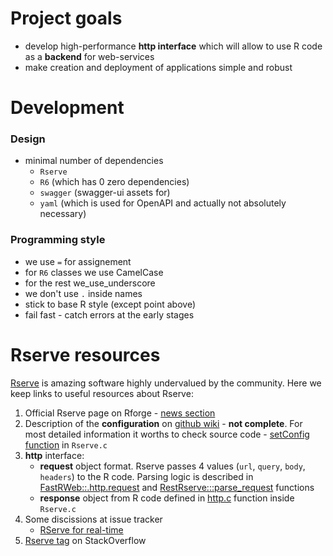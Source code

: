 # Project goals

- develop high-performance **http interface** which will allow to use R code as a **backend** for web-services
- make creation and deployment of applications simple and robust

# Development

### Design

- minimal number of dependencies
    - `Rserve`
    - `R6` (which has 0 zero dependencies)
    - `swagger` (swagger-ui assets for)
    - `yaml` (which is used for OpenAPI and actually not absolutely necessary)

### Programming style

- we use ` = ` for assignement
- for `R6` classes we use CamelCase
- for the rest we_use_underscore
- we don't use `.` inside names
- stick to base R style (except point above)
- fail fast - catch errors at the early stages

# Rserve resources

[Rserve](https://github.com/s-u/Rserve/) is amazing software highly undervalued by the community. Here we keep links to useful resources about Rserve:

1. Official Rserve page on Rforge - [news section](http://rforge.net/Rserve/news.html)
1. Description of the **configuration** on [github wiki](https://github.com/s-u/Rserve/wiki/rserve.conf) - **not complete**. For most detailed information it worths to check source code - [setConfig function](https://github.com/s-u/Rserve/blob/05ff32d3c4512954a99162d392d0465d432d591e/src/Rserv.c#L1094) in `Rserve.c`
1. **http** interface:
    * **request** object format. Rserve passes 4 values (`url`, `query`, `body`, `headers`) to the R code. Parsing logic is described in [FastRWeb::.http.request](https://github.com/s-u/FastRWeb/blob/aaf8847f11903675b1ec7eb9c0e1cc98b92512e5/R/run.R#L58) and [RestRserve:::parse_request](https://github.com/dselivanov/RestRserve/blob/4aecbfb18b8403908c727fa478d161247d591764/R/request.R#L4) functions
    * **response** object from R code defined in [http.c](https://github.com/s-u/Rserve/blob/05ff32d3c4512954a99162d392d0465d432d591e/src/http.c#L353-L372) function inside `Rserve.c`
1. Some discissions at issue tracker
    * [RServe for real-time](https://github.com/s-u/Rserve/issues/64)
1. [Rserve tag](https://stackoverflow.com/questions/tagged/rserve) on StackOverflow
